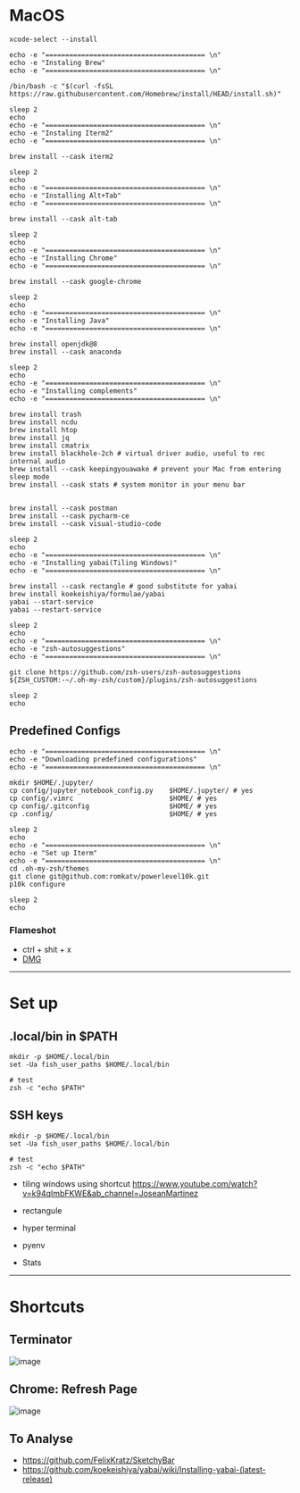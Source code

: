 # MacOS
```
xcode-select --install

echo -e "======================================== \n"
echo -e "Instaling Brew"
echo -e "======================================== \n"

/bin/bash -c "$(curl -fsSL https://raw.githubusercontent.com/Homebrew/install/HEAD/install.sh)"

sleep 2
echo
echo -e "======================================== \n"
echo -e "Instaling Iterm2"
echo -e "======================================== \n"

brew install --cask iterm2

sleep 2
echo
echo -e "======================================== \n"
echo -e "Installing Alt+Tab"
echo -e "======================================== \n"

brew install --cask alt-tab

sleep 2
echo
echo -e "======================================== \n"
echo -e "Installing Chrome"
echo -e "======================================== \n"

brew install --cask google-chrome

sleep 2
echo
echo -e "======================================== \n"
echo -e "Installing Java"
echo -e "======================================== \n"

brew install openjdk@8
brew install --cask anaconda

sleep 2
echo
echo -e "======================================== \n"
echo -e "Installing complements"
echo -e "======================================== \n"

brew install trash
brew install ncdu
brew install htop
brew install jq
brew install cmatrix
brew install blackhole-2ch # virtual driver audio, useful to rec internal audio
brew install --cask keepingyouawake # prevent your Mac from entering sleep mode
brew install --cask stats # system monitor in your menu bar


brew install --cask postman
brew install --cask pycharm-ce
brew install --cask visual-studio-code

sleep 2
echo
echo -e "======================================== \n"
echo -e "Installing yabai(Tiling Windows)"
echo -e "======================================== \n"

brew install --cask rectangle # good substitute for yabai
brew install koekeishiya/formulae/yabai
yabai --start-service
yabai --restart-service

sleep 2
echo
echo -e "======================================== \n"
echo -e "zsh-autosuggestions"
echo -e "======================================== \n"

git clone https://github.com/zsh-users/zsh-autosuggestions ${ZSH_CUSTOM:-~/.oh-my-zsh/custom}/plugins/zsh-autosuggestions

sleep 2
echo
```

## Predefined Configs
```
echo -e "======================================== \n"
echo -e "Downloading predefined configurations"
echo -e "======================================== \n"

mkdir $HOME/.jupyter/
cp config/jupyter_notebook_config.py    $HOME/.jupyter/ # yes
cp config/.vimrc                        $HOME/ # yes
cp config/.gitconfig                    $HOME/ # yes
cp .config/                             $HOME/ # yes

sleep 2
echo
echo -e "======================================== \n"
echo -e "Set up Iterm"
echo -e "======================================== \n"
cd .oh-my-zsh/themes
git clone git@github.com:romkatv/powerlevel10k.git
p10k configure

sleep 2
echo
```

### Flameshot
- ctrl + shit + x
- [DMG](https://flameshot.org/docs/installation/installation-osx/)


---

# Set up
## .local/bin in $PATH
```
mkdir -p $HOME/.local/bin
set -Ua fish_user_paths $HOME/.local/bin

# test
zsh -c "echo $PATH"
```

## SSH keys
```
mkdir -p $HOME/.local/bin
set -Ua fish_user_paths $HOME/.local/bin

# test
zsh -c "echo $PATH"
```


- tiling windows using shortcut
https://www.youtube.com/watch?v=k94qImbFKWE&ab_channel=JoseanMartinez

- rectangule
- hyper terminal
- pyenv
- Stats

---

# Shortcuts
## Terminator
![image](https://github.com/brunocampos01/home-sweet-home/assets/12896018/15352aa7-2047-47e7-a30e-9aa11a466e88)


## Chrome: Refresh Page
![image](https://github.com/brunocampos01/home-sweet-home/assets/12896018/13dd2fa7-a309-47ff-9df0-c8d85a21cd40)

## To Analyse
- https://github.com/FelixKratz/SketchyBar
- https://github.com/koekeishiya/yabai/wiki/Installing-yabai-(latest-release)
